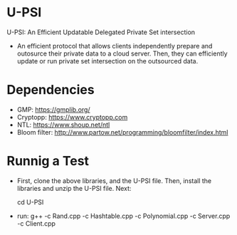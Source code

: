 # U-PSI
U-PSI: An Efficient Updatable Delegated Private Set intersection

* An efficient protocol that allows clients independently prepare and outosurce their private data
to a cloud server. Then, they can efficiently update or run private set intersection on the outsourced data.

# Dependencies
 * GMP: https://gmplib.org/
 * Cryptopp: https://www.cryptopp.com
 * NTL: https://www.shoup.net/ntl
 * Bloom filter: http://www.partow.net/programming/bloomfilter/index.html

# Runnig a Test
* First, clone the above libraries, and the U-PSI file. Then, install the libraries and unzip the U-PSI file. Next:

    cd U-PSI
    
* run: g++  -c  Rand.cpp -c Hashtable.cpp -c Polynomial.cpp -c Server.cpp -c Client.cpp

